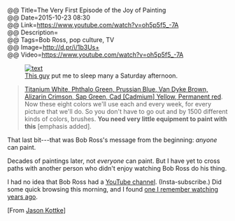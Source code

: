 @@ Title=The Very First Episode of the Joy of Painting  
@@ Date=2015-10-23 08:30  
@@ Link=https://www.youtube.com/watch?v=oh5p5f5_-7A  
@@ Description=  
@@ Tags=Bob Ross, pop culture, TV  
@@ Image=http://d.pr/i/1b3Us+  
@@ Video=https://www.youtube.com/watch?v=oh5p5f5_-7A

<figure>
	<a class="nohover" href="https://www.youtube.com/watch?v=oh5p5f5_-7A">
		<img src="http://d.pr/i/1b3Us+" alt="text">
	</a>
	<figcaption><a href="https://en.wikipedia.org/wiki/Bob_Ross">This guy</a> put me to sleep many a Saturday afternoon.</figcaption>
</figure>

>[Titanium White, Phthalo Green, Prussian Blue, Van Dyke Brown, Alizarin Crimson, Sap Green, Cad [Cadmium] Yellow, Permanent red][bobross]. Now these eight colors we'll use each and every week, for every picture that we'll do. So you don't have to go out and by 1500 different kinds of colors, brushes. **You need very little equipment to paint with this** [emphasis added].

That last bit---that was Bob Ross's message from the beginning: *anyone* can paint.

Decades of paintings later, not *everyone* can paint. But I have yet to cross paths with another person who didn't enjoy watching Bob Ross do his thing.

I had no idea that Bob Ross had a [YouTube channel][youtube]. (Insta-subscribe.) Did some quick browsing this morning, and I found [one I remember watching years ago][youtube 2].

[From [Jason Kottke][kottke]]

[bobross]: http://www.bobross.com/SearchResults.asp?Cat=1820
[kottke]: http://kottke.org/15/10/the-very-first-episode-of-the-joy-of-painting
[youtube]: https://www.youtube.com/channel/UCxcnsr1R5Ge_fbTu5ajt8DQ
[youtube 2]: https://www.youtube.com/watch?v=Q03YvknOVe0